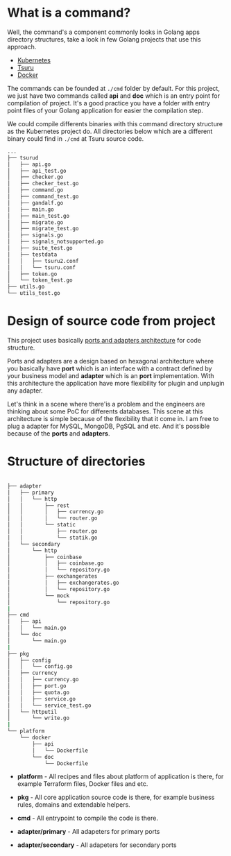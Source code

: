 # What is a command?

Well, the command's a component commonly looks in Golang apps directory structures, take a look in few Golang projects that use this approach.

- [Kubernetes](https://github.com/kubernetes/kubernetes/tree/a054010d032b301e495d1a421f53b9a37a0a0109/cmd)
- [Tsuru](https://github.com/tsuru/tsuru/tree/86132787ea4fa5cb2e6ce8ea99520441fd4df569/cmd)
- [Docker](https://github.com/docker/docker-ce/tree/ab9188d5fd82bf7fcacf4cb5b625d15f50edf939/components/engine/cmd)

The commands can be founded at `./cmd` folder by default. For this project, we just have two commands called **api** and **doc** which is an entry point for compilation of project. It's a good practice you have a folder with entry point files of your Golang application for easier the compilation step.

We could compile differents binaries with this command directory structure as the Kubernetes project do. All directories below which are a different binary could find in `./cmd` at Tsuru source code.

```bash
...
├── tsurud
│   ├── api.go
│   ├── api_test.go
│   ├── checker.go
│   ├── checker_test.go
│   ├── command.go
│   ├── command_test.go
│   ├── gandalf.go
│   ├── main.go
│   ├── main_test.go
│   ├── migrate.go
│   ├── migrate_test.go
│   ├── signals.go
│   ├── signals_notsupported.go
│   ├── suite_test.go
│   ├── testdata
│   │   ├── tsuru2.conf
│   │   └── tsuru.conf
│   ├── token.go
│   └── token_test.go
├── utils.go
└── utils_test.go
```


# Design of source code from project

This project uses basically [ports and adapters architecture](http://www.dossier-andreas.net/software_architecture/ports_and_adapters.html) for code structure.

Ports and adapters are a design based on hexagonal architecture where you basically have **port** which is an interface with a contract defined by your business model and **adapter** which is an **port** implementation. With this architecture the application have more flexibility for plugin and unplugin any adapter.

Let's think in a scene where there'is a problem and the engineers are thinking about some PoC for differents databases. This scene at this architecture is simple because of the flexibility that it come in. I am free to plug a adapter for MySQL, MongoDB, PgSQL and etc. And it's possible because of the **ports** and **adapters**.

# Structure of directories

```bash

├── adapter
│   ├── primary
│   │   └── http
│   │       ├── rest
│   │       │   ├── currency.go
│   │       │   └── router.go
│   │       └── static
│   │           ├── router.go
│   │           └── statik.go
│   └── secondary
│       └── http
│           ├── coinbase
│           │   ├── coinbase.go
│           │   └── repository.go
│           ├── exchangerates
│           │   ├── exchangerates.go
│           │   └── repository.go
│           └── mock
│               └── repository.go
|
├── cmd
│   ├── api
│   │   └── main.go
│   └── doc
│       └── main.go
|
├── pkg
│   ├── config
│   │   └── config.go
│   ├── currency
│   │   ├── currency.go
│   │   ├── port.go
│   │   ├── quota.go
│   │   ├── service.go
│   │   └── service_test.go
│   └── httputil
│       └── write.go
|
└── platform
    └── docker
        ├── api
        │   └── Dockerfile
        └── doc
            └── Dockerfile
```

- **platform** - All recipes and files about platform of application is there, for example Terraform files, Docker files and etc.

- **pkg** - All core application source code is there, for example business rules, domains and extendable helpers.
- **cmd** - All entrypoint to compile the code is there.
- **adapter/primary** - All adapeters for primary ports
- **adapter/secondary** - All adapeters for secondary ports
